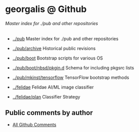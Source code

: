 # georgalis @ Github 

###### Master index for ./pub and other repositories

* [../pub](https://github.com/georgalis/pub) Master index for ./pub and other repositories
* [../pub/archive](https://github.com/georgalis/pub/archive) Historical public revisions
* [../pub/boot](https://github.com/georgalis/pub/boot) Bootstrap scripts for various OS
* [../pub/boot/nbsd/pkgin.d](https://github.com/georgalis/pub/boot/nbsd/pkgin.d) Schema for including pkgsrc lists
* [../pub/mkinst/tensorflow](https://github.com/georgalis/pub/mkinst/tensorflow) TensorFlow bootstrap methods

* [../felidae](https://github.com/georgalis/felidae) Felidae AI/ML image classifier
* [../felidae/plan](https://github.com/georgalis/felidae/plan) Classifier Strategy

## Public comments by author

* [All Github Comments](https://github.com/search?q=commenter%3Ageorgalis)

